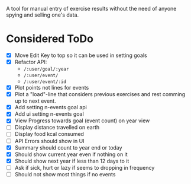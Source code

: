 A tool for manual entry of exercise results without the need of anyone spying and selling one's data.

# Considered ToDo

- [x] Move Edit Key to top so it can be used in setting goals
- [x] Refactor API:
  * `/:user/goal/:year`
  * `/:user/event/`
  * `/:user/event/:id`
- [x] Plot points not lines for events
- [x] Plot a "load"-line that considers previous exercises and rest comming up to next event.
- [x] Add setting n-events goal api
- [x] Add ui setting n-events goal
- [x] View Progress towards goal (event count) on year view
- [ ] Display distance travelled on earth
- [ ] Display food kcal consumed
- [ ] API Errors should show in UI
- [x] Summary should count to year end or today
- [x] Should show current year even if nothing on it
- [x] Should show next year if less than 12 days to it
- [ ] Ask if sick, hurt or lazy if seems to dropping in frequency
- [ ] Should not show most things if no events
